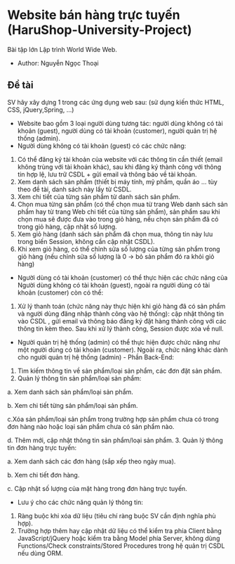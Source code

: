 # Website bán hàng trực tuyến (HaruShop-University-Project)
Bài tập lớn Lập trình World Wide Web.
- Author: Nguyễn Ngọc Thoại
## Đề tài
SV hãy xây dựng 1 trong các ứng dụng web sau: (sử dụng kiến thức HTML, CSS, jQuery,Spring, …)

- Website bao gồm 3 loại người dùng tương tác: người dùng không có tài khoản (guest), người dùng có tài khoản (customer), người quản trị hệ thống (admin).
-  Người dùng không có tài khoản (guest) có các chức năng:
  1. Có thể đăng ký tài khoản của website với các thông tin cần thiết (email không trùng với tài khoản khác), sau khi đăng ký thành công với thông tin hợp lệ, lưu trữ CSDL + gửi email và thông báo về tài khoản.
  2. Xem danh sách sản phẩm (thiết bị máy tính, mỹ phẩm, quần áo ... tùy theo đề tài, danh sách
này lấy từ CSDL.
  3. Xem chi tiết của từng sản phẩm từ danh sách sản phẩm.
  4. Chọn mua từng sản phẩm (có thể chọn mua từ trang Web danh sách sản phẩm hay từ trang Web chi tiết của từng sản phẩm), sản phẩm sau khi chọn mua sẽ được đưa vào trong giỏ hàng, nếu chọn sản phẩm đã có trong giỏ hàng, cập nhật số lượng.
  5. Xem giỏ hàng (danh sách sản phẩm đã chọn mua, thông tin này lưu trong biến Session,
không cần cập nhật CSDL).
6. Khi xem giỏ hàng, có thể chỉnh sửa số lượng của từng sản phẩm trong giỏ hàng (nếu chỉnh
sửa số lượng là 0 -> bỏ sản phẩm đó ra khỏi giỏ hàng)
- Người dùng có tài khoản (customer) có thể thực hiện các chức năng của Người dùng không có tài
khoản (guest), ngoài ra người dùng có tài khoản (customer) còn có thể:
1. Xử lý thanh toán (chức năng này thực hiện khi giỏ hàng đã có sản phẩm và người dùng
đăng nhập thành công vào hệ thống): cập nhật thông tin vào CSDL , gửi email và thông
báo đăng ký đặt hàng thành công với các thông tin kèm theo. Sau khi xử lý thành công,
Session được xóa về null.
- Người quản trị hệ thống (admin) có thể thực hiện được chức năng như một người dùng có tài
khoản (customer). Ngoài ra, chức năng khác dành cho người quản trị hệ thống (admin) - Phần
Back-End:
1. Tìm kiếm thông tin về sản phẩm/loại sản phẩm, các đơn đặt sản phẩm.
2. Quản lý thông tin sản phẩm/loại sản phẩm:

  a. Xem danh sách sản phẩm/loại sản phẩm. 
  
  b. Xem chi tiết từng sản phẩm/loại sản phẩm.
  
  c.Xóa sản phẩm/loại sản phẩm trong trường hợp sản phẩm chưa có trong đơn hàng nào hoặc loại sản phẩm chưa có sản phẩm nào.
  
  d. Thêm mới, cập nhật thông tin sản phẩm/loại sản phẩm.
3. Quản lý thông tin đơn hàng trực tuyến:

  a. Xem danh sách các đơn hàng (sắp xếp theo ngày mua).
  
  b. Xem chi tiết đơn hàng.
  
  c. Cập nhật số lượng của mặt hàng trong đơn hàng trực tuyến.
  
  - Lưu ý cho các chức năng quản lý thông tin:
1. Ràng buộc khi xóa dữ liệu (tiêu chí ràng buộc SV cần định nghĩa phù hợp).
2. Trường hợp thêm hay cập nhật dữ liệu có thể kiểm tra phía Client bằng JavaScript/jQuery hoặc kiểm tra bằng Model phía Server, không dùng Functions/Check constraints/Stored
Procedures trong hệ quản trị CSDL nếu dùng ORM.

